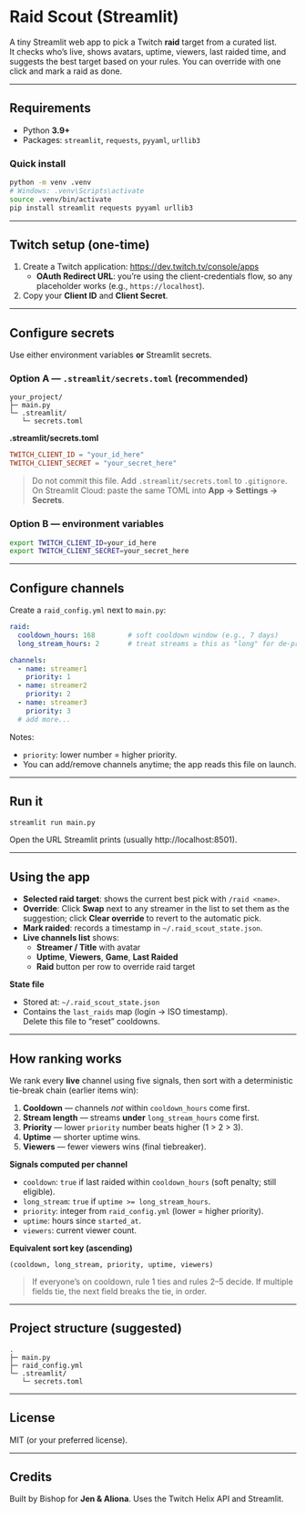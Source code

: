 # Raid Scout (Streamlit)

A tiny Streamlit web app to pick a Twitch **raid** target from a curated list.  
It checks who’s live, shows avatars, uptime, viewers, last raided time, and suggests the best target based on your rules. You can override with one click and mark a raid as done.

---
## Requirements

- Python **3.9+**
- Packages: `streamlit`, `requests`, `pyyaml`, `urllib3`

### Quick install

```bash
python -m venv .venv
# Windows: .venv\Scripts\activate
source .venv/bin/activate
pip install streamlit requests pyyaml urllib3
```

---

## Twitch setup (one-time)

1. Create a Twitch application: https://dev.twitch.tv/console/apps  
   - **OAuth Redirect URL**: you’re using the client-credentials flow, so any placeholder works (e.g., `https://localhost`).
2. Copy your **Client ID** and **Client Secret**.

---

## Configure secrets

Use either environment variables **or** Streamlit secrets.

### Option A — `.streamlit/secrets.toml` (recommended)

```
your_project/
├─ main.py
└─ .streamlit/
   └─ secrets.toml
```

**.streamlit/secrets.toml**
```toml
TWITCH_CLIENT_ID = "your_id_here"
TWITCH_CLIENT_SECRET = "your_secret_here"
```

> Do not commit this file. Add `.streamlit/secrets.toml` to `.gitignore`.  
> On Streamlit Cloud: paste the same TOML into **App → Settings → Secrets**.

### Option B — environment variables

```bash
export TWITCH_CLIENT_ID=your_id_here
export TWITCH_CLIENT_SECRET=your_secret_here
```

---

## Configure channels

Create a `raid_config.yml` next to `main.py`:

```yaml
raid:
  cooldown_hours: 168        # soft cooldown window (e.g., 7 days)
  long_stream_hours: 2       # treat streams ≥ this as "long" for de-prioritization

channels:
  - name: streamer1
    priority: 1
  - name: streamer2
    priority: 2
  - name: streamer3
    priority: 3
  # add more...
```

Notes:
- `priority`: lower number = higher priority.
- You can add/remove channels anytime; the app reads this file on launch.

---

## Run it

```bash
streamlit run main.py
```

Open the URL Streamlit prints (usually http://localhost:8501).

---

## Using the app

- **Selected raid target**: shows the current best pick with `/raid <name>`.
- **Override**: Click **Swap** next to any streamer in the list to set them as the suggestion; click **Clear override** to revert to the automatic pick.
- **Mark raided**: records a timestamp in `~/.raid_scout_state.json`.
- **Live channels list** shows:
  - **Streamer / Title** with avatar
  - **Uptime**, **Viewers**, **Game**, **Last Raided**
  - **Raid** button per row to override raid target

**State file**
- Stored at: `~/.raid_scout_state.json`
- Contains the `last_raids` map (login → ISO timestamp).  
  Delete this file to “reset” cooldowns.

---

## How ranking works

We rank every **live** channel using five signals, then sort with a deterministic tie-break chain (earlier items win):

1. **Cooldown** — channels *not* within `cooldown_hours` come first.
2. **Stream length** — streams **under** `long_stream_hours` come first.
3. **Priority** — lower `priority` number beats higher (1 > 2 > 3).
4. **Uptime** — shorter uptime wins.
5. **Viewers** — fewer viewers wins (final tiebreaker).

**Signals computed per channel**

- `cooldown`: `true` if last raided within `cooldown_hours` (soft penalty; still eligible).
- `long_stream`: `true` if `uptime >= long_stream_hours`.
- `priority`: integer from `raid_config.yml` (lower = higher priority).
- `uptime`: hours since `started_at`.
- `viewers`: current viewer count.

**Equivalent sort key (ascending)**

```
(cooldown, long_stream, priority, uptime, viewers)
```

> If everyone’s on cooldown, rule 1 ties and rules 2–5 decide. If multiple fields tie, the next field breaks the tie, in order.

---
## Project structure (suggested)

```
.
├─ main.py
├─ raid_config.yml
└─ .streamlit/
   └─ secrets.toml
```

---

## License

MIT (or your preferred license).

---

## Credits

Built by Bishop for **Jen & Aliona**. Uses the Twitch Helix API and Streamlit.
